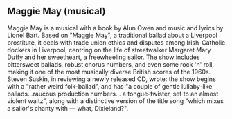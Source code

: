 ## Maggie May (musical)

Maggie May is a musical with a book by Alun Owen and music and lyrics by Lionel Bart. Based on "Maggie May", a traditional ballad about a Liverpool prostitute, it deals with trade union ethics and disputes among Irish-Catholic dockers in Liverpool, centring on the life of streetwalker Margaret Mary Duffy and her sweetheart, a freewheeling sailor.
The show includes bittersweet ballads, robust chorus numbers, and even some rock 'n' roll, making it one of the most musically diverse British scores of the 1960s. Steven Suskin, in reviewing a newly released CD, wrote: the show begins with a "rather weird folk-ballad", and has "a couple of gentle lullaby-like ballads...raucous production numbers... a tongue-twister, set to an almost violent waltz", along with a distinctive version of the title song "which mixes a sailor's chanty with — what, Dixieland?".

